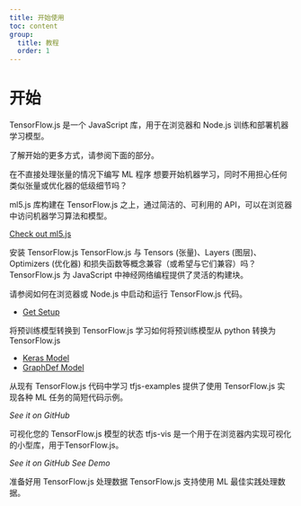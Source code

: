 ```yaml
---
title: 开始使用
toc: content
group:
  title: 教程
  order: 1
---
```


# 开始

TensorFlow.js 是一个 JavaScript 库，用于在浏览器和 Node.js 训练和部署机器学习模型。

了解开始的更多方式，请参阅下面的部分。

在不直接处理张量的情况下编写 ML 程序
想要开始机器学习，同时不用担心任何类似张量或优化器的低级细节吗？

ml5.js 库构建在 TensorFlow.js 之上，通过简洁的、可利用的 API，可以在浏览器中访问机器学习算法和模型。

[Check out ml5.js](https://ml5js.org/)

安装 TensorFlow.js
TensorFlow.js 与 Tensors (张量)、Layers (图层)、Optimizers (优化器) 和损失函数等概念兼容（或希望与它们兼容）吗？TensorFlow.js 为 JavaScript 中神经网络编程提供了灵活的构建块。

请参阅如何在浏览器或 Node.js 中启动和运行 TensorFlow.js 代码。

- [Get Setup](/tutorials/setup)

将预训练模型转换到 TensorFlow.js
学习如何将预训练模型从 python 转换为 TensorFlow.js

-  [Keras Model](/tutorials/keras-model) 
-  [GraphDef Model](tutorials/graph-def-model)

从现有 TensorFlow.js 代码中学习
tfjs-examples 提供了使用 TensorFlow.js 实现各种 ML 任务的简短代码示例。

*See it on GitHub*

可视化您的 TensorFlow.js 模型的状态
tfjs-vis 是一个用于在浏览器内实现可视化的小型库，用于TensorFlow.js。

*See it on GitHub See Demo*

准备好用 TensorFlow.js 处理数据
TensorFlow.js 支持使用 ML 最佳实践处理数据。

